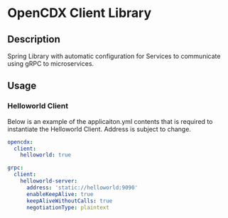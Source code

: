 # OpenCDX Client Library

## Description
Spring Library with automatic configuration for Services to communicate using
gRPC to microservices. 

## Usage

### Helloworld Client

Below is an example of the applicaiton.yml contents that is required to 
instantiate the Helloworld Client. Address is subject to change.

```yaml
opencdx:
  client:
    helloworld: true

grpc:
  client:
    helloworld-server:
      address: 'static://helloworld:9090'
      enableKeepAlive: true
      keepAliveWithoutCalls: true
      negotiationType: plaintext
```